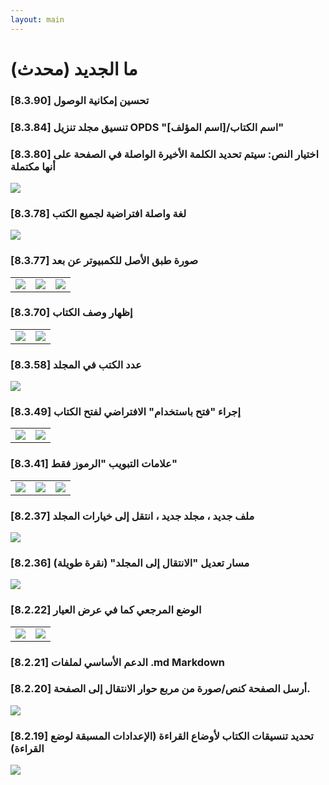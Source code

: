 ```yaml
---
layout: main
---
```


# ما الجديد (محدث)

### [8.3.90] تحسين إمكانية الوصول

### [8.3.84] تنسيق مجلد تنزيل OPDS &quot;[اسم المؤلف]/اسم الكتاب&quot;

### [8.3.80] اختيار النص: سيتم تحديد الكلمة الأخيرة الواصلة في الصفحة على أنها مكتملة

<img class="i" src="8.3.80.png" />

### [8.3.78] لغة واصلة افتراضية لجميع الكتب

<img class="i" src="8.3.78.png" />

### [8.3.77] صورة طبق الأصل للكمبيوتر عن بعد

||||
|-|-|-|
|![](8.3.77c.jpg)|![](8.3.77a.jpg)|![](8.3.77b.jpg)|

### [8.3.70] إظهار وصف الكتاب

|||
|-|-|
|![](8.3.70a.jpg)|![](8.3.70b.jpg)|


### [8.3.58] عدد الكتب في المجلد

<img class="i" src="8.3.58.jpg" />

### [8.3.49] إجراء &quot;فتح باستخدام&quot; الافتراضي لفتح الكتاب

|||
|-|-|
|![](8.3.49a.jpg)|![](8.3.49b.jpg)|


### [8.3.41] علامات التبويب &quot;الرموز فقط&quot;

||||
|-|-|-|
|![](8.3.41a.jpg)|![](8.3.41b.jpg)|![](8.3.41c.jpg)|


### [8.2.37] ملف جديد ، مجلد جديد ، انتقل إلى خيارات المجلد

<img class="i" src="8.2.37.jpg" />

### [8.2.36] مسار تعديل &quot;الانتقال إلى المجلد&quot; (نقرة طويلة)

<img class="i" src="8.2.36.jpg" />


### [8.2.22] الوضع المرجعي كما في عرض العيار

|||
|-|-|
|![](8.2.22a.jpg)|![](8.2.22b.jpg)|

### [8.2.21] الدعم الأساسي لملفات .md Markdown

### [8.2.20] أرسل الصفحة كنص/صورة من مربع حوار الانتقال إلى الصفحة.

<img class="i" src="8.2.20.jpg" />

### [8.2.19] تحديد تنسيقات الكتاب لأوضاع القراءة (الإعدادات المسبقة لوضع القراءة)

<img class="i" src="8.2.19.jpg" />
